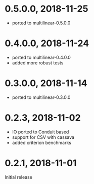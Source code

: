 # 0.5.0.0, 2018-11-25
- ported to multilinear-0.5.0.0

# 0.4.0.0, 2018-11-24
- ported to multilinear-0.4.0.0
- added more robust tests

# 0.3.0.0, 2018-11-14
- ported to multilinear-0.3.0.0

# 0.2.3, 2018-11-02
- IO ported to Conduit based
- support for CSV with cassava
- added criterion benchmarks

# 0.2.1, 2018-11-01
Initial release
